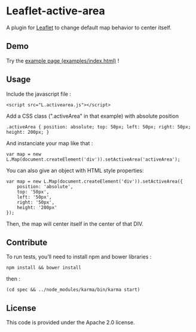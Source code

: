 Leaflet-active-area
===============

A plugin for [Leaflet](http://leafletjs.com) to change default map behavior to center itself.

## Demo

Try the [example page (examples/index.html)](http://mappy.github.io/Leaflet-active-area/examples/index.html) !

## Usage

Include the javascript file :

    <script src="L.activearea.js"></script>

Add a CSS class (".activeArea" in that example) with absolute position

    .activeArea { position: absolute; top: 50px; left: 50px; right: 50px; height: 200px; }

And instanciate your map like that :

    var map = new L.Map(document.createElement('div')).setActiveArea('activeArea');

You can also give an object with HTML style properties:

    var map = new L.Map(document.createElement('div')).setActiveArea({
        position: 'absolute',
        top: '50px',
        left: '50px',
        right: '50px',
        height: '200px'
    });

Then, the map will center itself in the center of that DIV.

## Contribute

To run tests, you’ll need to install npm and bower libraries :

`npm install && bower install`

then :

`(cd spec && ../node_modules/karma/bin/karma start)`

## License

This code is provided under the Apache 2.0 license.